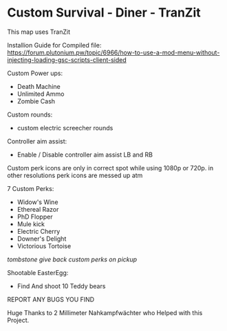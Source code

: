 # Custom Survival - Diner - TranZit

This map uses TranZit

Installion Guide for Compiled file: https://forum.plutonium.pw/topic/6966/how-to-use-a-mod-menu-without-injecting-loading-gsc-scripts-client-sided

Custom Power ups:

- Death Machine
- Unlimited Ammo
- Zombie Cash

Custom rounds:

- custom electric screecher rounds

Controller aim assist:

- Enable / Disable controller aim assist LB and RB

Custom perk icons are only in correct spot while using 1080p or 720p. in other resolutions perk icons are messed up atm

7 Custom Perks:

- Widow's Wine
- Ethereal Razor
- PhD Flopper
- Mule kick
- Electric Cherry 
- Downer's Delight
- Victorious Tortoise

*tombstone give back custom perks on pickup*

Shootable EasterEgg:

- Find And shoot 10 Teddy bears



REPORT ANY BUGS YOU FIND

Huge Thanks to 2 Millimeter Nahkampfwächter who Helped with this Project.
